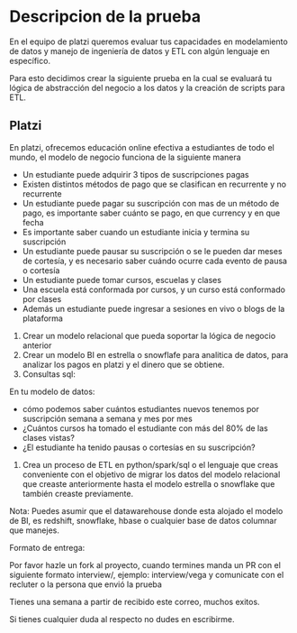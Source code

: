 # Descripcion de la prueba

En el equipo de platzi queremos evaluar tus capacidades en modelamiento de datos y manejo de ingeniería de datos y ETL con algún lenguaje en específico.

Para esto decidimos crear la siguiente prueba en la cual se evaluará tu lógica de abstracción del negocio a los datos y la creación de scripts para ETL.

## **Platzi**

En platzi, ofrecemos educación online efectiva a estudiantes de todo el mundo, el modelo de negocio funciona de la siguiente manera

- Un estudiante puede adquirir 3 tipos de suscripciones pagas
- Existen distintos métodos de pago que se clasifican en recurrente y no recurrente
- Un estudiante puede pagar su suscripción con mas de un método de pago, es importante saber cuánto se pago, en que currency y en que fecha
- Es importante saber cuando un estudiante inicia y termina su suscripción
- Un estudiante puede pausar su suscripción o se le pueden dar meses de cortesía, y es necesario saber cuándo ocurre cada evento de pausa o cortesía
- Un estudiante puede tomar cursos, escuelas y clases
- Una escuela está conformada por cursos, y un curso está conformado por clases
- Además un estudiante puede ingresar a sesiones en vivo o blogs de la plataforma

1. Crear un modelo relacional que pueda soportar la lógica de negocio anterior
2. Crear un modelo BI en estrella o snowflafe para analitica de datos, para analizar los pagos en platzi y el dinero que se obtiene.
3. Consultas sql:

En tu modelo de datos:

- cómo podemos saber cuántos estudiantes nuevos tenemos por suscripción semana a semana y mes por mes
- ¿Cuántos cursos ha tomado el estudiante con más del 80% de las clases vistas?
- ¿El estudiante ha tenido pausas o cortesías en su suscripción?

1. Crea un proceso de ETL en python/spark/sql o el lenguaje que creas conveniente con el objetivo de migrar los datos del modelo relacional que creaste anteriormente hasta el modelo estrella o snowflake que también creaste previamente.

Nota: Puedes asumir que el datawarehouse donde esta alojado el modelo de BI, es redshift, snowflake, hbase o cualquier base de datos columnar que manejes.

Formato de entrega:

Por favor hazle un fork al proyecto, cuando termines manda un PR con el siguiente formato interview/<your last name>, ejemplo: interview/vega y comunicate con el recluter o la persona que envió la prueba

Tienes una semana a partir de recibido este correo, muchos exitos.

Si tienes cualquier duda al respecto no dudes en escribirme.
